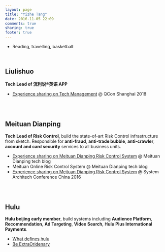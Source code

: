 ```yaml
---
layout: page
title: "Yizhe Tang"
date: 2016-11-05 22:09
comments: true
sharing: true
footer: true
---
```


- Reading, travelling, basketball

<br/>

## Liulishuo

**Tech Lead of 流利说®英语 APP**

- [Experience sharing on Tech Management](/blog/2018/10/19/qcon/) @ QCon Shanghai 2018

<br/>
<br/>

## Meituan Dianping

**Tech Lead of Risk Control**, build the state-of-art Risk Control infrastructure from sketch. Responsible for **anti-fraud**, **anti-trade bubble**, **anti-crawler**, **account and card security** services to all business units.

- [Experience sharing on Meituan Dianping Risk Control System](https://tech.meituan.com/2017/01/13/risk-control-system-experience-sharing.html) @ Meituan Dianping tech blog
- Meituan Online Risk Control System @ Meituan Dianping tech blog
- [Experience sharing on Meituan Dianping Risk Control System](/pages/2016-sacc/) @ System Architech Conference China 2016

<br/>
<br/>

## Hulu

**Hulu beijing early member**, build systems including **Audience Platform**, **Recommendation**, **Ad Targeting**, **Video Search**, **Hulu Plus International Payments**.

- [What defines hulu](http://v.youku.com/v_show/id_XMzQ1NTk2MzU0MA==.html?spm=a2h3j.8428770.3416059.1)
- [Be ExtraOridenary](http://v.youku.com/v_show/id_XMzQ1NTk4MTgxNg==.html?spm=a2h3j.8428770.3416059.1)



